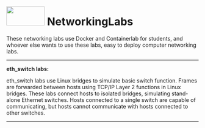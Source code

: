 # <img src="https://www.tamusa.edu/brandguide/jpeglogos/tamusa_final_logo_bw1.jpg" width="100" height="50"> NetworkingLabs
These networking labs use Docker and Containerlab for students, and whoever else wants to use these labs, easy to deploy computer networking labs.

---
**eth_switch labs:**

eth_switch labs use Linux bridges to simulate basic switch function. Frames are forwarded between hosts using TCP/IP Layer 2 functions in Linux bridges. These labs connect hosts to isolated bridges, simulating stand-alone Ethernet switches. Hosts connected to a single switch are capable of communicating, but hosts cannot communicate with hosts connected to other switches.

---
